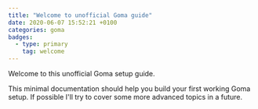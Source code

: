 ```yaml
---
title: "Welcome to unofficial Goma guide"
date: 2020-06-07 15:52:21 +0100
categories: goma
badges:
  - type: primary
    tag: welcome
---
```


Welcome to this unofficial Goma setup guide.

This minimal documentation should help you build your first working Goma setup. If possible I'll try to cover some more advanced topics in a future.
